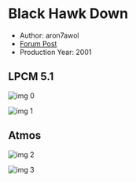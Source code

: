 # Black Hawk Down

* Author: aron7awol
* [Forum Post](https://www.avsforum.com/threads/bass-eq-for-filtered-movies.2995212/post-57725638)
* Production Year: 2001

## LPCM 5.1

![img 0](https://i.imgur.com/43iFNyr.jpg)

![img 1](https://i.imgur.com/NXELYDi.jpg)

## Atmos

![img 2](https://i.imgur.com/woeqiYs.jpg)

![img 3](https://i.imgur.com/fiOZGjo.jpg)

